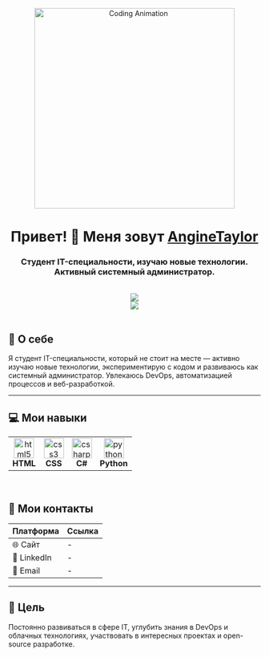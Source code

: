 <p align="center">
  <img src="https://media.giphy.com/media/3o6Zt481isNVuQI1l6/giphy.gif"  alt="Coding Animation" width="400"/>
</p>

<h1 align="center">Привет! 👋 Меня зовут <a href="https://daniilshat.ru"  target="_blank">AngineTaylor</a></h1>
<h3 align="center">Студент IT-специальности, изучаю новые технологии. Активный системный администратор.</h3>

<br />

<div align="center">
  <a href="https://github.com/AngineTaylor">    
    <img src="https://github-readme-stats.vercel.app/api?username=AngineTaylor&show_icons=true&theme=radical" />
  </a>
  <br />
  <a href="https://github.com/anuraghazra/github-readme-stats">
    <img src="https://github-readme-stats.vercel.app/api/top-langs/?username=AngineTaylor&layout=compact&theme=radical" />
  </a>
</div>

<br />

## 🧠 О себе    

Я студент IT-специальности, который не стоит на месте — активно изучаю новые технологии, экспериментирую с кодом и развиваюсь как системный администратор. Увлекаюсь DevOps, автоматизацией процессов и веб-разработкой.

---

## 💻 Мои навыки

<table>
  <tr>
    <td align="center">
      <img src="https://cdn.jsdelivr.net/gh/devicons/devicon/icons/html5/html5-original.svg"  alt="html5" width="40" height="40" />
      <br><b>HTML</b>
    </td>
    <td align="center">
      <img src="https://cdn.jsdelivr.net/gh/devicons/devicon/icons/css3/css3-original.svg"  alt="css3" width="40" height="40" />
      <br><b>CSS</b>
    </td>
    <td align="center">
      <img src="https://cdn.jsdelivr.net/gh/devicons/devicon/icons/csharp/csharp-original.svg"  alt="csharp" width="40" height="40" />
      <br><b>C#</b>
    </td>
    <td align="center">
      <img src="https://cdn.jsdelivr.net/gh/devicons/devicon/icons/python/python-original.svg"  alt="python" width="40" height="40" />
      <br><b>Python</b>
    </td>
  </tr>
</table>

<br />

## 🔗 Мои контакты

| Платформа | Ссылка |
|----------|--------|
| 🌐 Сайт | -  |
| 💼 LinkedIn | - |
| 📧 Email | - |

---

## 🎯 Цель

Постоянно развиваться в сфере IT, углубить знания в DevOps и облачных технологиях, участвовать в интересных проектах и open-source разработке.
